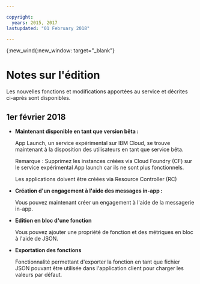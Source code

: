 ```yaml
---

copyright:
  years: 2015, 2017
lastupdated: "01 February 2018"

---
```


{:new_wind{:new_window: target="_blank"}

# Notes sur l'édition
Les nouvelles fonctions et modifications apportées au service et décrites ci-après sont disponibles. 

## 1er février 2018

- **Maintenant disponible en tant que version bêta :** 

   App Launch, un service expérimental sur IBM Cloud, se trouve maintenant à la disposition des utilisateurs en tant que service bêta.   
   
   Remarque : Supprimez les instances créées via Cloud Foundry (CF) sur le service expérimental App launch car ils ne sont plus fonctionnels. 
   
   Les applications doivent être créées via Resource Controller (RC)

- **Création d'un engagement à l'aide des messages in-app :**
    
	Vous pouvez maintenant créer un engagement à l'aide de la messagerie in-app. 

<!-- **Creating an engagement using Push Messages:** -->
    
<!--	You can create an engagement using Push Messaging. -->

- **Edition en bloc d'une fonction**
    
	Vous pouvez ajouter une propriété de fonction et des métriques en bloc à l'aide de JSON.

- **Exportation des fonctions**
    
	Fonctionnalité permettant d'exporter la fonction en tant que fichier JSON pouvant être utilisée dans l'application client pour charger les valeurs par défaut.

